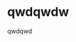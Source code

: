 
[meta-date]: <> (2020-03-29T06:35:02.208Z)
[meta-title]: <> (qwdqwdw)
[meta-branch]: <> (master)
[meta-commit]: <> (none)
[meta-user]: <> (Gabriel Crowe)

# qwdqwdw

qwdqwd